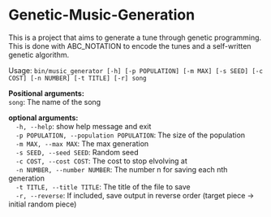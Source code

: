 # Genetic-Music-Generation

This is a project that aims to generate a tune through genetic programming. This is done with ABC_NOTATION to encode the tunes and a self-written genetic algorithm. 

Usage: `bin/music_generator [-h] [-p POPULATION] [-m MAX] [-s SEED] [-c COST] [-n NUMBER] [-t TITLE] [-r] song`

**Positional arguments:**    
`song`: The name of the song

**optional arguments:**    
`  -h, --help`: show help message and exit    
`  -p POPULATION, --population POPULATION`: The size of the population    
`  -m MAX, --max MAX`: The max generation    
`  -s SEED, --seed SEED`: Random seed    
`  -c COST, --cost COST`: The cost to stop elvolving at    
`  -n NUMBER, --number NUMBER`: The number n for saving each nth generation    
`  -t TITLE, --title TITLE`: The title of the file to save    
`  -r, --reverse`: If included, save output in reverse order (target piece -> initial random piece)


